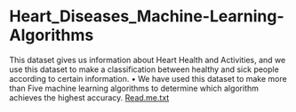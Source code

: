 # Heart_Diseases_Machine-Learning-Algorithms
This dataset gives us information about Heart Health and Activities, and we use this dataset to make a classification between healthy and sick people according to certain information. • We have used this dataset to make more than Five machine learning algorithms to determine which algorithm achieves the highest accuracy.
[Read.me.txt](https://github.com/Adhoma11/Heart_Diseases_Machine-Learning-Algorithms/files/11017356/Read.me.txt)
